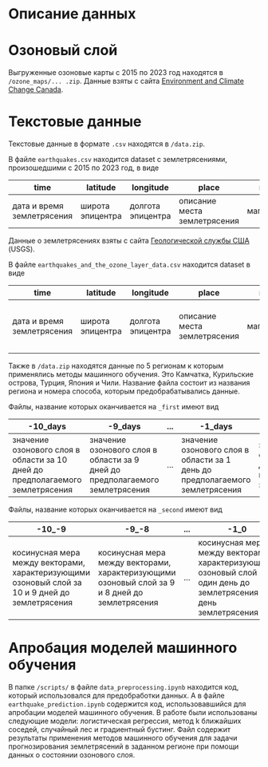 # Описание данных

# Озоновый слой

Выгруженные озоновые карты с 2015 по 2023 год находятся в  ```/ozone_maps/... .zip```.
Данные взяты с сайта [Environment and Climate Change Canada](https://exp-studies.tor.ec.gc.ca/cgi-bin/clf2/selectMap).

# Текстовые данные

Текстовые данные в формате ```.csv``` находятся в ```/data.zip```.

В файле ```earthquakes.csv``` находится dataset c землетрясениями, произошедшими с 2015 по 2023 год, в виде

| time                        | 	latitude        | 	longitude        | 	place                       | mag                                  |
|-----------------------------|------------------|-------------------|------------------------------|--------------------------------------|
| дата и время землетрясения  | широта эпицентра | долгота эпицентра | описание места землетрясения | магнитуда |

Данные о землетрясениях взяты с сайта [Геологической службы США](https://earthquake.usgs.gov) (USGS).


В файле ```earthquakes_and_the_ozone_layer_data.csv``` находится dataset в виде

| time                        | 	latitude        | 	longitude        | 	place                       | mag                                  | -10_days                                                      | 		...            | 0_days                                                 | 
|-----------------------------|------------------|-----------------------------------------------|----------------------------------------------------------------------------|--------------------------------------------------------------|-----------------|---------------------------------------------------|--------------------------------------------------------|
| дата и время землетрясения  | широта эпицентра | долгота эпицентра | описание места землетрясения | магнитуда | значение озонового слоя в области за 10 дней до землетрясения | ... | значение озонового слоя в области в день землетрясения | 

Также в ```/data.zip``` находятся данные по 5 регионам к которым применялись методы машинного обучения. Это Камчатка,
Курильские острова, Турция, Япония и Чили. Название файла состоит из названия региона и номера способа,
которым предобрабатывались данные.  

Файлы, название которых оканчивается на ```_first``` имеют вид

| -10_days                                                                | 	-9_days                                                | 	...            | 	-1_days                                                               | 0_days                                                       | target      |
|-------------------------------------------------------------------------|---------------------------------------------------------|-----------------|------------------------------------------------------------------------|--------------------------------------------------------------|-------------|
| значение озонового слоя в области за 10 дней до предполагаемого землетрясения  | значение озонового слоя в области за 9 дней до предполагаемого землетрясения  | ... | значение озонового слоя в области за 1 день до предполагаемого землетрясения | значение озонового слоя в день предполагаемого землетрясения | произошло ли землетрясение|

Файлы, название которых оканчивается на ```_second``` имеют вид

| -10_-9                                                                                                                 | 	-9_-8                                                                                                               | 	...            | 	-1_0                                                                                                                | total                                            | target      |
|------------------------------------------------------------------------------------------------------------------------|----------------------------------------------------------------------------------------------------------------------|-----------------|----------------------------------------------------------------------------------------------------------------------|--------------------------------------------------|-------------|
| косинусная мера между векторами, характеризующими озоновый слой за 10 и 9 дней до землетрясения| косинусная мера между векторами, характеризующими озоновый слой за 9 и 8 дней до землетрясения | ... | косинусная мера между векторами, характеризующими озоновый слой за один день до землетрясения и в день землетрясения | произведение всех косинусных мер в данной строке | произошло ли землетрясение|

# Апробация моделей машинного обучения

В папке ```/scripts/``` в файле ```data_preprocessing.ipynb``` находится код, который использовался для предобработки 
данных. А в файле ```earthquake_prediction.ipynb``` содержится код, использовавшийся для апробации моделей машинного обучения. 
В работе были использованы следующие модели: логистическая регрессия, метод k ближайших соседей, случайный лес и
градиентный бустинг. Файл содержит результаты применения методов машинного обучения для задачи
прогнозирования землетрясений в заданном регионе при помощи данных о состоянии озонового слоя.